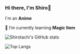 ### Hi there, I'm Shiro👋

I'm an **Anime**

 🌱 I’m currently learning **Magic Item** 

![Shirotachi's GitHub stats](https://github-readme-stats.vercel.app/api?username=Shirotachii&show_icons=true&theme=radical)

![Top Langs](https://github-readme-stats.vercel.app/api/top-langs/?username=Shirotachii&layout=compact&theme=radical)
